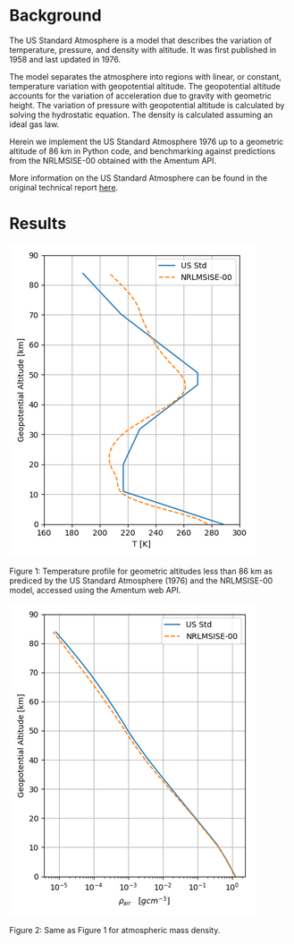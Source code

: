 # Background

The US Standard Atmosphere is a model that describes the variation of temperature, pressure, and density with altitude. It was first published in 1958 and last updated in 1976. 

The model separates the atmosphere into regions with linear, or constant, temperature variation with geopotential altitude. The geopotential altitude accounts for the variation of acceleration due to gravity with geometric height. The variation of pressure with geopotential altitude is calculated by solving the hydrostatic equation. The density is calculated assuming an ideal gas law. 

Herein we implement the US Standard Atmosphere 1976 up to a geometric altitude of 86 km in Python code, and benchmarking against predictions from the NRLMSISE-00 obtained with the Amentum API.

More information on the US Standard Atmosphere can be found in the original technical report [here](https://ntrs.nasa.gov/search.jsp?R=19770009539). 

# Results

![](./air_temperature_profile.png)

Figure 1: Temperature profile for geometric altitudes less than 86 km as prediced by the US Standard Atmosphere (1976) and the NRLMSISE-00 model, accessed using the Amentum web API.  

 ![](./air_density_profile.png)

 Figure 2: Same as Figure 1 for atmospheric mass density.



